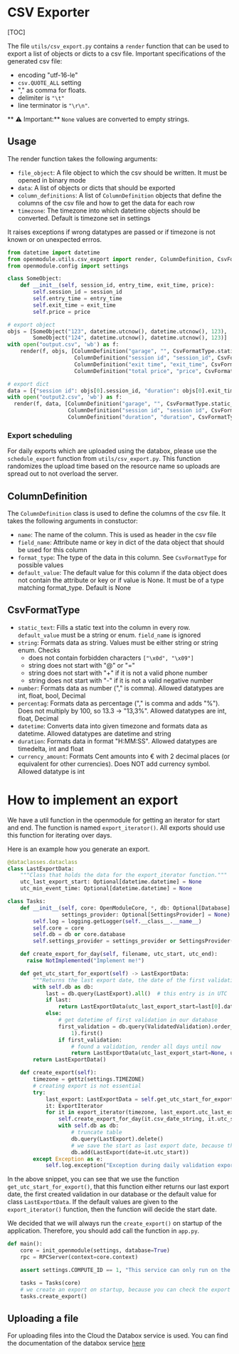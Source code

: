 # CSV Exporter

[TOC]

The file `utils/csv_export.py` contains a `render` function that can be used to export a list of objects or dicts to a 
csv file. 
Important specifications of the generated csv file:
* encoding "utf-16-le"
* `csv.QUOTE_ALL` setting 
* "," as comma for floats. 
* delimiter is `"\t"` 
* line terminator is `"\r\n"`. 

** ⚠ Important:** `None` values are converted to empty strings.

## Usage

The render function takes the following arguments:
* `file_object`: A file object to which the csv should be written. It must be opened in binary mode
* `data`: A list of objects or dicts that should be exported
* `column_definitions`: A list of `ColumnDefinition` objects that define the columns of the csv file and how to get the data for each row
* `timezone`: The timezone into which datetime objects should be converted. Default is timezone set in settings

It raises exceptions if wrong datatypes are passed or if timezone is not known or on unexpected errros.

```python
from datetime import datetime
from openmodule.utils.csv_export import render, ColumnDefinition, CsvFormatType
from openmodule.config import settings

class SomeObject:
    def __init__(self, session_id, entry_time, exit_time, price):
        self.session_id = session_id
        self.entry_time = entry_time
        self.exit_time = exit_time
        self.price = price

# export object
objs = [SomeObject("123", datetime.utcnow(), datetime.utcnow(), 123),
        SomeObject("124", datetime.utcnow(), datetime.utcnow(), 123)]
with open("output.csv", 'wb') as f:
    render(f, objs, [ColumnDefinition("garage", "", CsvFormatType.static_text, settings.RESOURCE),
                     ColumnDefinition("session id", "session_id", CsvFormatType.string),
                     ColumnDefinition("exit time", "exit_time", CsvFormatType.datetime, datetime.max),
                     ColumnDefinition("total price", "price", CsvFormatType.currency_amount)])

# export dict
data = [{"session id": objs[0].session_id, "duration": objs[0].exit_time - objs[0].entry_time}]
with open("output2.csv", 'wb') as f:
  render(f, data, [ColumnDefinition("garage", "", CsvFormatType.static_text, settings.RESOURCE),
                   ColumnDefinition("session id", "session id", CsvFormatType.string),
                   ColumnDefinition("duration", "duration", CsvFormatType.duration)])
```

### Export scheduling

For daily exports which are uploaded using the databox, please use the `schedule_export` function from 
`utils/csv_export.py`. This function randomizes the upload time based on the resource name so uploads are
spread out to not overload the server.

## ColumnDefinition

The `ColumnDefinition` class is used to define the columns of the csv file. It takes the following arguments in constuctor:
* `name`: The name of the column. This is used as header in the csv file
* `field_name`: Attribute name or key in dict of the data object that should be used for this column
* `format_type`: The type of the data in this column. See `CsvFormatType` for possible values
* `default_value`: The default value for this column if the data object does not contain the attribute or key or if value is None. It must be of a type matching format_type. Default is None

## CsvFormatType
* `static_text`: Fills a static text into the column in every row. `default_value` must be a string or enum. `field_name` is ignored
* `string`: Formats data as string. Values must be either string or string enum. Checks
  * does not contain forbidden characters `["\x0d", "\x09"]`
  * string does not start with "@" or "="
  * string does not start with "+" if it is not a valid phone number
  * string does not start with "-" if it is not a valid negative number
* `number`: Formats data as number ("," is comma). Allowed datatypes are int, float, bool, Decimal
* `percentag`: Formats data as percentage ("," is comma and adds "%"). Does not multiply by 100, so 13.3 -> "13,3%". Allowed datatypes are int, float, Decimal
* `datetime`: Converts data into given timezone and formats data as datetime. Allowed datatypes are datetime and string
* `duration`: Formats data in format "H:MM:SS". Allowed datatypes are timedelta, int and float
* `currency_amount`: Formats Cent amounts into € with 2 decimal places (or equivalent for other currencies). Does NOT add currency symbol. Allowed datatype is int

# How to implement an export

We have a util function in the openmodule for getting an iterator for start and end. The function is named `export_iterator()`.
All exports should use this function for iterating over days.

Here is an example how you generate an export.

```python
@dataclasses.dataclass
class LastExportData:
    """Class that holds the data for the export_iterator function."""
    utc_last_export_start: Optional[datetime.datetime] = None
    utc_min_event_time: Optional[datetime.datetime] = None

class Tasks:
    def __init__(self, core: OpenModuleCore, *, db: Optional[Database] = None,
                 settings_provider: Optional[SettingsProvider] = None):
        self.log = logging.getLogger(self.__class__.__name__)
        self.core = core
        self.db = db or core.database
        self.settings_provider = settings_provider or SettingsProvider()

    def create_export_for_day(self, filename, utc_start, utc_end):
      raise NotImplemented("Implement me!")

    def get_utc_start_for_export(self) -> LastExportData:
        """Returns the last export date, the date of the first validation or None if no data is available in the database."""
        with self.db as db:
            last = db.query(LastExport).all()  # this entry is in UTC
            if last:
                return LastExportData(utc_last_export_start=last[0].date, utc_min_event_time=None)
            else:
                # get datetime of first validation in our database
                first_validation = db.query(ValidatedValidation).order_by(ValidatedValidation.created_at).limit(
                    1).first()
                if first_validation:
                    # found a validation, render all days until now
                    return LastExportData(utc_last_export_start=None, utc_min_event_time=first_validation.created_at)
        return LastExportData()

    def create_export(self):
        timezone = gettz(settings.TIMEZONE)
        # creating export is not essential
        try:
            last_export: LastExportData = self.get_utc_start_for_export()
            it: ExportIterator
            for it in export_iterator(timezone, last_export.utc_last_export_start, last_export.utc_min_event_time):
                self.create_export_for_day(it.csv_date_string, it.utc_start, it.utc_end)
                with self.db as db:
                    # truncate table
                    db.query(LastExport).delete()
                    # we save the start as last export date, because the function export_iterator() always adds one day to the last export date
                    db.add(LastExport(date=it.utc_start))
        except Exception as e:
            self.log.exception("Exception during daily validation export")
```

In the above snippet, you can see that we use the function `get_utc_start_for_export()`, that this function either
returns our last export date, the first created validation in our database or the default value for class `LastExportData`.
If the default values are given to the `export_iterator()` function, then the function will decide the start date.

We decided that we will always run the `create_export()` on startup of the application. Therefore, you should add call the function in `app.py`.

```python
def main():
    core = init_openmodule(settings, database=True)
    rpc = RPCServer(context=core.context)

    assert settings.COMPUTE_ID == 1, "This service can only run on the master NUC"

    tasks = Tasks(core)
    # we create an export on startup, because you can check the export and the cronjob overwrites it anyway
    tasks.create_export()
```

## Uploading a file

For uploading files into the Cloud the Databox service is used.
You can find the documentation of the databox service [here](utils.md?#databox-upload)
